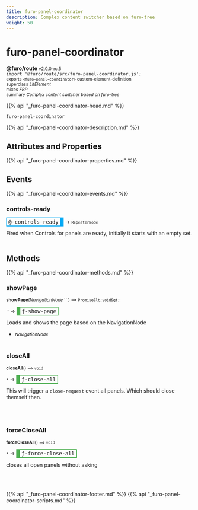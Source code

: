 ```yaml
---
title: furo-panel-coordinator
description: Complex content switcher based on furo-tree
weight: 50
---
```


# furo-panel-coordinator
**@furo/route** <small>v2.0.0-rc.5</small>
<br>`import '@furo/route/src/furo-panel-coordinator.js';`<small>
<br>exports `<furo-panel-coordinator>` custom-element-definition
<br>superclass *LitElement*
<br> mixes *FBP*</small>
<br><small>summary *Complex content switcher based on furo-tree*</small>

{{% api "_furo-panel-coordinator-head.md" %}}

`furo-panel-coordinator`

{{% api "_furo-panel-coordinator-description.md" %}}


## Attributes and Properties
{{% api "_furo-panel-coordinator-properties.md" %}}











## Events
{{% api "_furo-panel-coordinator-events.md" %}}

### **controls-ready**
<span  style="border-width:2px 10px 2px 2px; border-style: solid;border-color:  rgb(2, 168, 244);font-family:monospace; padding:2px 4px;">@-controls-ready</span>
→ <small>`RepeaterNode`</small>

Fired when Controls for panels are ready, initially it starts with an empty set.
<br><br>

## Methods
{{% api "_furo-panel-coordinator-methods.md" %}}




### **showPage**
<small>**showPage**(*NavigationNode* `` ) ⟹ `Promise&lt;void&gt;`</small>

<small>`` </small> →
<span  style="border-width:2px 2px 2px 10px; border-style: solid;border-color:  rgb(76, 175, 80);font-family:monospace; padding:2px 4px;">ƒ-show-page</span>

Loads and shows the page based on the NavigationNode

- <small>*NavigationNode* </small>
<br><br>

### **closeAll**
<small>**closeAll**() ⟹ `void`</small>

<small>`*`</small> →
<span  style="border-width:2px 2px 2px 10px; border-style: solid;border-color:  rgb(76, 175, 80);font-family:monospace; padding:2px 4px;">ƒ-close-all</span>

This will trigger a `close-request` event all panels. Which should close themself then.

<br><br>

### **forceCloseAll**
<small>**forceCloseAll**() ⟹ `void`</small>

<small>`*`</small> →
<span  style="border-width:2px 2px 2px 10px; border-style: solid;border-color:  rgb(76, 175, 80);font-family:monospace; padding:2px 4px;">ƒ-force-close-all</span>

closes all open panels without asking

<br><br>








{{% api "_furo-panel-coordinator-footer.md" %}}
{{% api "_furo-panel-coordinator-scripts.md" %}}
